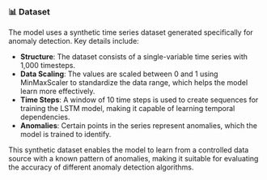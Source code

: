 ### 📊 Dataset
The model uses a synthetic time series dataset generated specifically for anomaly detection. Key details include:

- **Structure**: The dataset consists of a single-variable time series with 1,000 timesteps.
- **Data Scaling**: The values are scaled between 0 and 1 using MinMaxScaler to standardize the data range, which helps the model learn more effectively.
- **Time Steps**: A window of 10 time steps is used to create sequences for training the LSTM model, making it capable of learning temporal dependencies.
- **Anomalies**: Certain points in the series represent anomalies, which the model is trained to identify.

This synthetic dataset enables the model to learn from a controlled data source with a known pattern of anomalies, making it suitable for evaluating the accuracy of different anomaly detection algorithms.
